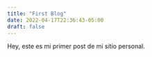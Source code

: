 ```yaml
---
title: "First Blog"
date: 2022-04-17T22:36:43-05:00
draft: false
---
```


Hey, este es mi primer post de mi sitio personal.
